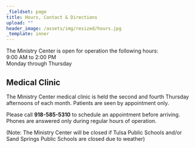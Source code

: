 ```yaml
---
_fieldset: page
title: Hours, Contact & Directions
upload: ""
header_image: /assets/img/resized/hours.jpg
_template: inner
---
```

The Ministry Center is open for operation the following hours:  
9:00 AM to 2:00 PM  
Monday through Thursday

## Medical Clinic
The Ministry Center medical clinic is held the second and fourth Thursday afternoons of each month. Patients are seen by appointment only.

Please call **918-585-5310** to schedule an appointment before arriving. Phones are answered only during regular hours of operation.

(Note:  The Ministry Center will be closed if Tulsa Public Schools and/or Sand Springs Public Schools are closed due to weather)
